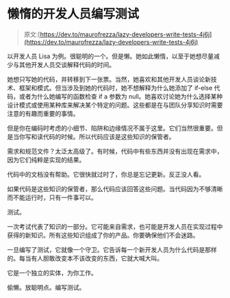 # 懒惰的开发人员编写测试

> 原文:[https://dev.to/maurofrezza/lazy-developers-write-tests-4j6j](https://dev.to/maurofrezza/lazy-developers-write-tests-4j6j)

以开发人员 Lisa 为例。很聪明的一个。但是懒。她如此懒惰，以至于她想尽量减少与其他开发人员交谈解释代码的时间。

她想只写她的代码，并转移到下一张票。当然，她喜欢和其他开发人员谈论新技术、框架和模式。但当涉及到她的代码时，她不想解释为什么她添加了 if-else 代码，或者为什么她编写的函数检查 if a 参数为 null。她喜欢讨论她为什么选择某种设计模式或使用某种库来解决某个特定的问题。这些都是在与团队分享知识时需要注意的有趣而重要的事情。

但是你在编码时考虑的小细节、陷阱和边缘情况不属于这里。它们当然很重要。但是当你写和读代码的时候。所以代码应该是这些知识的保管者。

需求和规范文件？太泛太高级了。有时候，代码中有些东西并没有出现在需求中，因为它们纯粹是实现的结果。

代码中的文档没有帮助。它很快就过时了，你总是忘记更新。反正没人看。

如果代码是这些知识的保管者，那么代码应该回答这些问题。当代码因为不够清晰而不能运行时，只有一件事可以。

测试。

一次考试代表了知识的一部分。它可能来自需求，也可能是开发人员在实现过程中获得的新知识。所有这些知识组成了你的产品。你要确保他们不会迷路。

一旦编写了测试，它就像一个守卫。它告诉每一个新开发人员为什么代码是那样的。每当有人胆敢改变本不该改变的东西，它就大喊大叫。

它是一个独立的实体，为你工作。

偷懒。放聪明点。编写测试。
